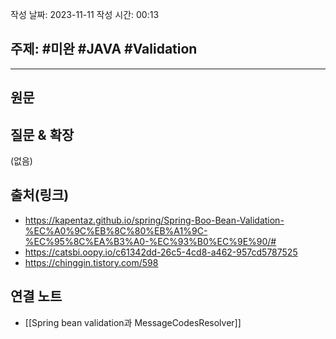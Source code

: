 작성 날짜: 2023-11-11
작성 시간: 00:13

## 주제: #미완 #JAVA #Validation 

----
## 원문


## 질문 & 확장

(없음)

## 출처(링크)

- https://kapentaz.github.io/spring/Spring-Boo-Bean-Validation-%EC%A0%9C%EB%8C%80%EB%A1%9C-%EC%95%8C%EA%B3%A0-%EC%93%B0%EC%9E%90/#
- https://catsbi.oopy.io/c61342dd-26c5-4cd8-a462-957cd5787525
- https://chinggin.tistory.com/598
## 연결 노트

- [[Spring bean validation과 MessageCodesResolver]]








